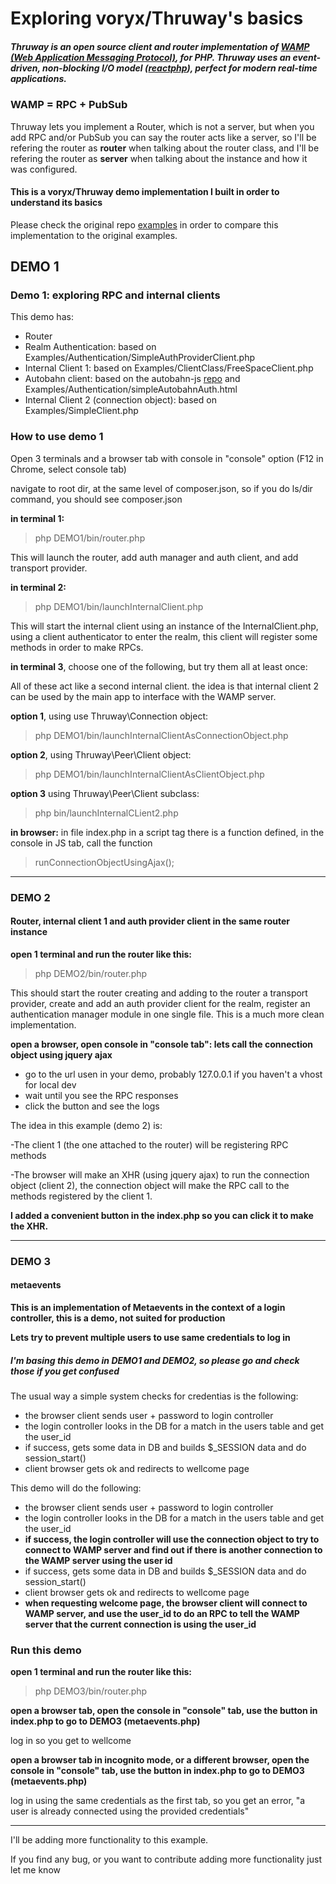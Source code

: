 # Exploring voryx/Thruway's basics

##### Thruway is an open source client and router implementation of [WAMP (Web Application Messaging Protocol)](http://wamp.ws/), for PHP.  Thruway uses an event-driven, non-blocking I/O model ([reactphp](http://reactphp.org/)), perfect for modern real-time applications.

### WAMP = RPC + PubSub

Thruway lets you implement a Router, which is not a server, but when you add RPC and/or PubSub you can say the router acts like a server, so I'll be refering the router as **router** when talking about the router class, and I'll be refering the router as **server** when talking about the instance and how it was configured.

#### This is a voryx/Thruway demo implementation I built in order to understand its basics

Please check the original repo [examples](https://github.com/voryx/Thruway/tree/master/Exampleshttps:/) in order to compare this implementation to the original examples.

## DEMO 1

### **Demo 1: exploring RPC and internal clients**

This demo has:

* Router
* Realm Authentication: based on Examples/Authentication/SimpleAuthProviderClient.php
* Internal Client 1: based on Examples/ClientClass/FreeSpaceClient.php
* Autobahn client: based on the autobahn-js [repo](https://github.com/crossbario/autobahn-js) and Examples/Authentication/simpleAutobahnAuth.html
* Internal Client 2 (connection object): based on Examples/SimpleClient.php

### How to use demo 1

Open 3 terminals and a browser tab with console in "console" option (F12 in Chrome, select console tab)

navigate to root dir, at the same level of composer.json,
so if you do ls/dir command, you should see composer.json

**in terminal 1:**

> php DEMO1/bin/router.php

This will launch the router, add auth manager and auth client, and add transport provider.

**in terminal 2:**

> php DEMO1/bin/launchInternalClient.php

This will start the internal client using an instance of the InternalClient.php, using a client authenticator to enter the realm, this client will register some methods in order to make RPCs.

**in terminal 3**, choose one of the following, but try them all at least once:

All of these act like a second internal client. the idea is that internal client 2 can be used by the main app to interface with the WAMP server.

**option 1**, using use Thruway\Connection object:

> php DEMO1/bin/launchInternalClientAsConnectionObject.php

**option 2**, using Thruway\Peer\Client object:

> php DEMO1/bin/launchInternalClientAsClientObject.php

**option 3** using Thruway\Peer\Client subclass:

> php bin/launchInternalCLient2.php

**in browser:** in file index.php in a script tag there is a function defined, in the console in JS tab, call the function

> runConnectionObjectUsingAjax();

---

### DEMO 2

#### Router, internal client 1 and auth provider client in the same router instance

**open 1 terminal and run the router like this:**

> php DEMO2/bin/router.php

This should start the router creating and adding to the router a transport provider, create and add an auth provider client for the realm, register an authentication manager module in one single file. This is a much more clean implementation.

**open a browser, open console in "console tab": lets call the connection object using jquery ajax**

* go to the url usen in your demo, probably 127.0.0.1 if you haven't a vhost for local dev
* wait until you see the RPC responses
* click the button and see the logs

The idea in this example (demo 2) is:

-The client 1 (the one attached to the router) will be registering RPC methods

-The browser will make an XHR (using jquery ajax) to run the connection object (client 2), the connection object will make the RPC call to the methods registered by the client 1.

**I added a convenient button in the index.php so you can click it to make the XHR.**

---

### DEMO 3

#### metaevents

**This is an implementation of Metaevents in the context of a login controller, this is a demo, not suited for production**

**Lets try to prevent multiple users to use same credentials to log in**

##### I'm basing this demo in DEMO1 and DEMO2, so please go and check those if you get confused

The usual way a simple system checks for credentias is the following:

* the browser client sends user + password to login controller
* the login controller looks in the DB for a match in the users table and get the user_id
* if success, gets some data in DB and builds $_SESSION data and do session_start()
* client browser gets ok and redirects to wellcome page

This demo will do the following:

* the browser client sends user + password to login controller
* the login controller looks in the DB for a match in the users table and get the user_id
* **if success, the login controller will use the connection object to try to connect to WAMP server and find out if there is another connection to the WAMP server using the user id**
* if success, gets some data in DB and builds $_SESSION data and do session_start()
* client browser gets ok and redirects to wellcome page
* **when requesting welcome page, the browser client will connect to WAMP server, and use the user_id to do an RPC to tell the WAMP server that the current connection is using the user_id**

### Run this demo

**open 1 terminal and run the router like this:**

> php DEMO3/bin/router.php

**open a browser tab, open the console in "console" tab, use the button in index.php to go to DEMO3 (metaevents.php)**

log in so you get to wellcome

**open a browser tab in incognito mode, or a different browser, open the console in "console" tab, use the button in index.php to go to DEMO3 (metaevents.php)**

log in using the same credentials as the first tab, so you get an error, "a user is already connected using the provided credentials"

---

I'll be adding more functionality to this example.

If you find any bug, or you want to contribute adding more functionality just let me know
